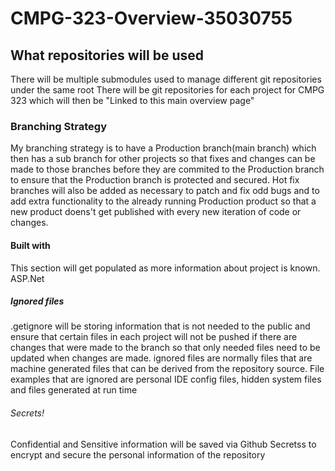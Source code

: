 # CMPG-323-Overview-35030755

## What repositories will be used
There will be multiple submodules used to manage different git repositories under the same root
There will be git repositories for each project for CMPG 323 which will then be "Linked to this main overview page"

### Branching Strategy

My branching strategy is to have a Production branch(main branch) which then has a sub branch for other projects so that fixes and changes can be made to those branches before they are commited to the Production branch to ensure that the Production branch is protected and secured. Hot fix branches will also be added as necessary to patch and fix odd bugs and to add extra functionality to the already running Production product so that a new product doens't get published with every new iteration of code or changes.

#### Built with
 This section will get populated as more information about project is known.
 ASP.Net
##### Ignored files
 .getignore will be storing information that is not needed to the public and ensure that certain files in each project will not be pushed if there are changes that were made to the branch so that only needed files need to be updated when changes are made.
 ignored files are normally files that are machine generated files that can be derived from the repository source.
 File examples that are ignored are personal IDE config files, hidden system files and files generated at run time 
###### Secrets!
Confidential and Sensitive information will be saved via Github Secretss to encrypt and secure the personal information of the repository